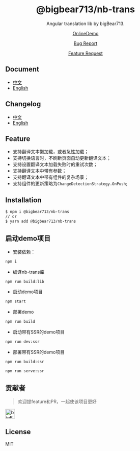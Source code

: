 <div align="center">

# @bigbear713/nb-trans

Angular translation lib by bigBear713.

[OnlineDemo](https://bigBear713.github.io/nb-trans/)

[Bug Report](https://github.com/bigBear713/nb-trans/issues)

[Feature Request](https://github.com/bigBear713/nb-trans/issues)

</div>

## Document
- [中文](https://github.com/bigBear713/nb-trans/blob/master/projects/nb-trans/README.md "文档 - 中文")
- [English](https://github.com/bigBear713/nb-trans/blob/master/projects/nb-trans/README.EN.md "Document - English")

## Changelog
- [中文](https://github.com/bigBear713/nb-trans/blob/master/projects/nb-trans/CHANGELOG.md "中文文档")
- [English](https://github.com/bigBear713/nb-trans/blob/master/projects/nb-trans/CHANGELOG.EN.md "English Document")

## Feature
- 支持翻译文本懒加载，或者急性加载；
- 支持切换语言时，不刷新页面自动更新翻译文本；
- 支持设置翻译文本加载失败时的重试次数；
- 支持翻译文本中带有参数；
- 支持翻译文本中带有组件的复杂场景；
- 支持组件的更新策略为`ChangeDetectionStrategy.OnPush`;

## Installation
```bash
$ npm i @bigbear713/nb-trans
// or
$ yarn add @bigbear713/nb-trans
```

## 启动demo项目
- 安装依赖：
```bash
npm i
```

- 编译nb-trans库
```bash
npm run build:lib
```

- 启动demo项目
```bash
npm start
```

- 部署demo
```bash
npm run build
```

- 启动带有SSR的demo项目
```bash
npm run dev:ssr
```

- 部署带有SSR的demo项目
```bash
npm run build:ssr

npm run serve:ssr
```
## 贡献者
> 欢迎提feature和PR，一起使该项目更好

<a href="https://github.com/bigBear713" target="_blank"><img src="https://avatars.githubusercontent.com/u/12368900?v=4" alt="bigBear713" width="30px" height="30px"></a>

## License
MIT